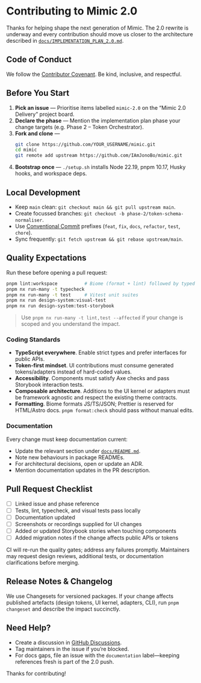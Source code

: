 # Contributing to Mimic 2.0

Thanks for helping shape the next generation of Mimic. The 2.0 rewrite is underway and every
contribution should move us closer to the architecture described in
[`docs/IMPLEMENTATION_PLAN_2.0.md`](docs/IMPLEMENTATION_PLAN_2.0.md).

## Code of Conduct

We follow the [Contributor Covenant](CODE_OF_CONDUCT.md). Be kind, inclusive, and respectful.

## Before You Start

1. **Pick an issue** — Prioritise items labelled `mimic-2.0` on the “Mimic 2.0 Delivery” project board.
2. **Declare the phase** — Mention the implementation plan phase your change targets (e.g. Phase 2 –
   Token Orchestrator).
3. **Fork and clone** —
   ```bash
   git clone https://github.com/YOUR_USERNAME/mimic.git
   cd mimic
   git remote add upstream https://github.com/IAmJonoBo/mimic.git
   ```
4. **Bootstrap once** — `./setup.sh` installs Node 22.19, pnpm 10.17, Husky hooks, and workspace deps.

## Local Development

- Keep `main` clean: `git checkout main && git pull upstream main`.
- Create focussed branches: `git checkout -b phase-2/token-schema-normaliser`.
- Use [Conventional Commit](https://www.conventionalcommits.org/) prefixes (`feat`, `fix`, `docs`,
  `refactor`, `test`, `chore`).
- Sync frequently: `git fetch upstream && git rebase upstream/main`.

## Quality Expectations

Run these before opening a pull request:

```bash
pnpm lint:workspace          # Biome (format + lint) followed by typed ESLint
pnpm nx run-many -t typecheck
pnpm nx run-many -t test     # Vitest unit suites
pnpm nx run design-system:visual-test
pnpm nx run design-system:test-storybook
```

> Use `pnpm nx run-many -t lint,test --affected` if your change is scoped and you understand the impact.

### Coding Standards

- **TypeScript everywhere**. Enable strict types and prefer interfaces for public APIs.
- **Token-first mindset**. UI contributions must consume generated tokens/adapters instead of hard-coded
  values.
- **Accessibility**. Components must satisfy Axe checks and pass Storybook interaction tests.
- **Composable architecture**. Additions to the UI kernel or adapters must be framework agnostic and
  respect the existing theme contracts.
- **Formatting**. Biome formats JS/TS/JSON; Prettier is reserved for HTML/Astro docs. `pnpm format:check` should pass without manual edits.

### Documentation

Every change must keep documentation current:

- Update the relevant section under [`docs/README.md`](docs/README.md).
- Note new behaviours in package READMEs.
- For architectural decisions, open or update an ADR.
- Mention documentation updates in the PR description.

## Pull Request Checklist

- [ ] Linked issue and phase reference
- [ ] Tests, lint, typecheck, and visual tests pass locally
- [ ] Documentation updated
- [ ] Screenshots or recordings supplied for UI changes
- [ ] Added or updated Storybook stories when touching components
- [ ] Added migration notes if the change affects public APIs or tokens

CI will re-run the quality gates; address any failures promptly. Maintainers may request design
reviews, additional tests, or documentation clarifications before merging.

## Release Notes & Changelog

We use Changesets for versioned packages. If your change affects published artefacts (design tokens,
UI kernel, adapters, CLI), run `pnpm changeset` and describe the impact succinctly.

## Need Help?

- Create a discussion in [GitHub Discussions](https://github.com/IAmJonoBo/mimic/discussions).
- Tag maintainers in the issue if you’re blocked.
- For docs gaps, file an issue with the `documentation` label—keeping references fresh is part of the
  2.0 push.

Thanks for contributing!
